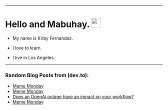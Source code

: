 
<img src="https://komarev.com/ghpvc/?username=kirbygit&style=flat-square&color=blue" alt=""/>

---
<h1>
  Hello and Mabuhay.
  <img src="https://media.giphy.com/media/hvRJCLFzcasrR4ia7z/giphy.gif" width="30px"/>
</h1>

- My name is Kirby Fernandez.

- I love to learn.

- I live in Los Angeles.

---

### Random Blog Posts from (dev.to):
<!-- BLOG-POST-LIST:START -->
- [Meme Monday](https://dev.to/ben/meme-monday-4b0h)
- [Meme Monday](https://dev.to/ben/meme-monday-11d4)
- [Does an OpenAi outage have an impact on your workflow?](https://dev.to/ben/does-an-openai-outage-have-an-impact-on-your-workflow-3gph)
- [Meme Monday](https://dev.to/ben/meme-monday-1i9a)
<!-- BLOG-POST-LIST:END -->
